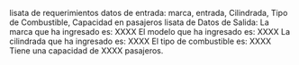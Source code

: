 lisata de requerimientos
datos de entrada: marca, entrada, Cilindrada, Tipo de Combustible, Capacidad en pasajeros
lisata de Datos de Salida:
La marca que ha ingresado es: XXXX
El modelo que ha ingresado es: XXXX
La cilindrada que ha ingresado es: XXXX
El tipo de combustible es: XXXX 
Tiene una capacidad de XXXX pasajeros.
